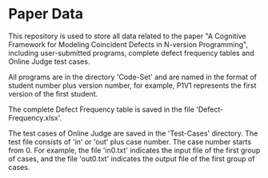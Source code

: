 # Paper Data
This repository is used to store all data related to the paper "A Cognitive Framework for Modeling Coincident Defects in N-version Programming", including user-submitted programs, complete defect frequency tables and Online Judge test cases.

All programs are in the directory 'Code-Set' and are named in the format of student number plus version number, for example, P1V1 represents the first version of the first student.

The complete Defect Frequency table is saved in the file 'Defect-Frequency.xlsx'.

The test cases of Online Judge are saved in the 'Test-Cases' directory. The test file consists of 'in' or 'out' plus case number. The case number starts from 0. For example, the file 'in0.txt' indicates the input file of the first group of cases, and the file 'out0.txt' indicates the output file of the first group of cases.

